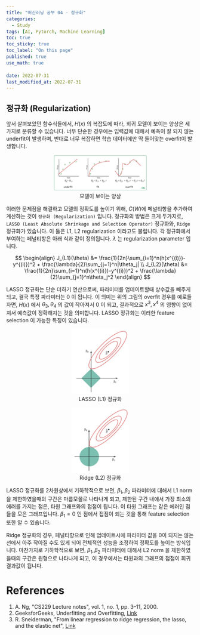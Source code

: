 ```yaml
---
title: "머신러닝 공부 04 - 정규화"
categories:
  - Study
tags: [AI, Pytorch, Machine Learning]
toc: true
toc_sticky: true
toc_label: "On this page"
published: true
use_math: true

date: 2022-07-31
last_modified_at: 2022-07-31
---
```


## 정규화 (Regularization)

앞서 살펴보았던 함수식들에서, $H(x)$ 의 복잡도에 따라, 회귀 모델이 보이는 양상은 세가지로 분류할 수 있습니다. 너무 단순한 경우에는 입력값에 대해서 예측이 잘 되지 않는 underfit이 발생하며, 반대로 너무 복잡하면 학습 데이터에만 딱 들어맞는 overfit이 발생합니다.

<center>
<figure style="width:50%"> <img src="/Images/Study/mlstudy/4/fits.png" />
<figcaption>모델이 보이는 양상</figcaption>
</figure>
</center>

이러한 문제점을 해결하고 모델의 정확도를 높이기 위해, $C(W)$에 페널티항을 추가하여 계산하는 것이 `정규화 (Regularization)` 입니다. 정규화의 방법은 크게 두가지로, `LASSO (Least Absolute Shrinkage and Selection Operator)` 정규화와, `Ridge` 정규화가 있습니다. 이 둘은 L1, L2 regularization 이라고도 불립니다. 각 정규화에서 부여하는 페널티항은 아래 식과 같이 정의됩니다. $\lambda$ 는 regularization parameter 입니다.

$$
\begin{align}
J_{L1}(\theta) &= \frac{1}{2n}\sum_{i=1}^n(h(x^{(i)})-y^{(i)})^2 + \frac{\lambda}{2}\sum_{j=1}^n|\theta_j| \\
J_{L2}(\theta) &= \frac{1}{2n}\sum_{i=1}^n(h(x^{(i)})-y^{(i)})^2 + \frac{\lambda}{2}\sum_{j=1}^n\theta_j^2
\end{align}
$$

LASSO 정규화는 단순 더하기 연산으로써, 파라미터를 업데이트할때 상수값을 빼주게 되고, 결국 특정 파라미터는 0 이 됩니다. 이 의미는 위의 그림의 overfit 경우를 예로들자면, $H(x)$ 에서 $\theta_3, \theta_4$ 의 값이 작아져서 0 이 되고, 결과적으로 $x^3, x^4$ 의 영향이 없어져서 예측값이 정확해지는 것을 의미합니다. LASSO 정규화는 이러한 feature selection 이 가능한 특징이 있습니다.

<center>
<figure style="width: 30%"> <img src="/Images/Study/mlstudy/4/lasso.jpg" alt="LASSO regularization" id="lasso"/>
<figcaption>LASSO (L1) 정규화</figcaption>
</figure>

<figure style="width: 30%"> <img src="/Images/Study/mlstudy/4/ridge.jpg" alt="Ridge regularization" id="ridge"/>
<figcaption>Ridge (L2) 정규화</figcaption>
</figure>
</center>

LASSO 정규화를 2차원상에서 기하학적으로 보면, $\beta_1, \beta_2$ 파라미터에 대해서  L1 norm 을 제한하였을때의 구간은 마름모꼴로 나타나게 되고, 제한된 구간 내에서 가장 최소의 에러를 가지는 점은, 타원 그래프와의 접점이 됩니다. 이 타원 그래프는 같은 에러인 점들을 모은 그래프입니다. $\beta_1=0$ 인 점에서 접점이 되는 것을 통해 feature selection 또한 알 수 있습니다.

Ridge 정규화의 경우, 페널티항으로 인해 업데이트시에 파라미터 값을 0이 되지는 않는 선에서 아주 작아질 수도 있게 되어 전체적인 성능을 조정하여 정확도를 높이는 방식입니다. 마찬가지로 기하학적으로 보면, $\beta_1, \beta_2$ 파라미터에 대해서 L2 norm 을 제한하였을때의 구간은 원형으로 나타나게 되고, 이 경우에서는 타원과의 그래프의 접점이 회귀 결과값이 됩니다. 

# References
1. A. Ng, "CS229 Lecture notes", vol. 1, no. 1, pp. 3–11, 2000.
2. GeeksforGeeks, Underfitting and Overfitting, [Link](https://www.geeksforgeeks.org/underfitting-and-overfitting-in-machine-learning/)
3. R. Sneiderman, "From linear regression to ridge regression, the lasso, and the elastic net", [Link](https://towardsdatascience.com/from-linear-regression-to-ridge-regression-the-lasso-and-the-elastic-net-4eaecaf5f7e6)